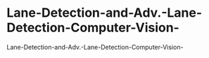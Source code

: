 # Lane-Detection-and-Adv.-Lane-Detection-Computer-Vision-
Lane-Detection-and-Adv.-Lane-Detection-Computer-Vision-
